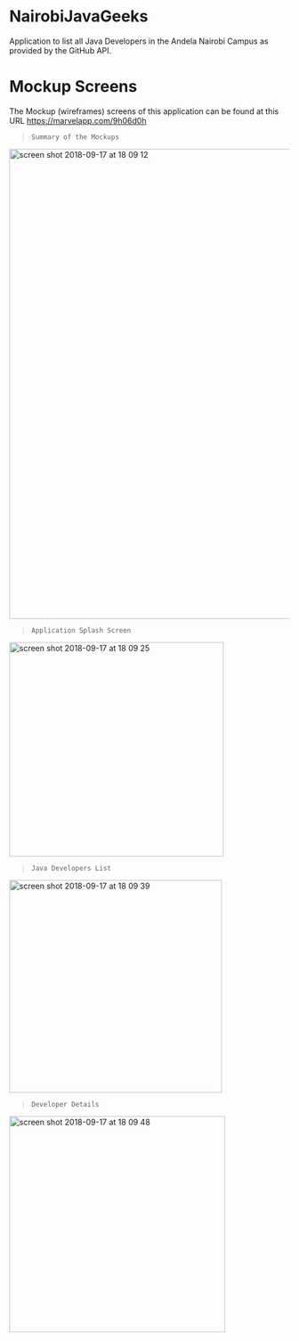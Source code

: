 # NairobiJavaGeeks
Application to list all Java Developers in the Andela Nairobi Campus as provided by the GitHub API.


# Mockup Screens
The Mockup (wireframes) screens of this application can be found at this URL https://marvelapp.com/9h06d0h

> `Summary of the Mockups`

<img width="844" alt="screen shot 2018-09-17 at 18 09 12" src="https://user-images.githubusercontent.com/39955231/45632004-facde300-baa4-11e8-973b-2b1f2179fc8a.png">

> `Application Splash Screen`

<img width="385" alt="screen shot 2018-09-17 at 18 09 25" src="https://user-images.githubusercontent.com/39955231/45632005-facde300-baa4-11e8-83f5-9af37d845c4f.png">

> `Java Developers List`

<img width="382" alt="screen shot 2018-09-17 at 18 09 39" src="https://user-images.githubusercontent.com/39955231/45632007-facde300-baa4-11e8-8220-92e033a113d4.png">

> `Developer Details`

<img width="388" alt="screen shot 2018-09-17 at 18 09 48" src="https://user-images.githubusercontent.com/39955231/45632009-fb667980-baa4-11e8-82b3-b4e1a6ecbe47.png">

